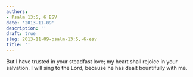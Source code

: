 ```yaml
---
authors:
- Psalm 13:5, 6 ESV
date: '2013-11-09'
description: ''
draft: true
slug: 2013-11-09-psalm-13:5,-6-esv
title: ''
---
```

But I have trusted in your steadfast love; my heart shall rejoice in your salvation. I will sing to the Lord, because he has dealt bountifully with me.



